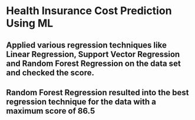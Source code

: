 # Health Insurance Cost Prediction Using ML
## Applied various regression techniques like Linear Regression, Support Vector Regression and Random Forest Regression on the data set and checked the score.
## Random Forest Regression resulted into the best regression technique for the data with a maximum score of 86.5

